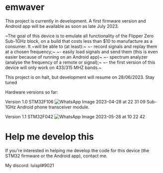 # emwaver
This project is currently in development. A first firmware version and Android app will be available as soon as late July 2023.

~The goal of this device is to emulate all functionality of the Flipper Zero Sub-1GHz block, on a build that costs less than $10 to manufacture as a consumer. It ~will be able to (at least):~
~- record signals and replay them at a chosen frequency;~
~- easily load signals and send them (this is even easier because of running on an Android app)~
~- spectrum analyzer (analyse the frequency of a remote or signal);~
~- the first version of this device will only work on 433/315 MHZ bands.~



This project is on halt, but development will resume on 28/06/2023. Stay tuned

Hardware versions so far:

Version 1.0
STM32F106
![WhatsApp Image 2023-04-28 at 22 31 09](https://user-images.githubusercontent.com/81360502/235257695-dff3780b-c9fe-4727-86f2-54477f3ad85f.jpeg)
Sub-1GHz Android phone transceiver module.

Version 1.1
STM32F042
![WhatsApp Image 2023-05-28 at 10 22 42](https://github.com/luispl77/emwaver/assets/81360502/2244f5ef-cd49-40ab-aa30-a5b7162e2d91)


# Help me develop this

If you're interested in helping me develop the code for this device (the STM32 firmware or the Android app), contact me.

My discord: luispl#9021
